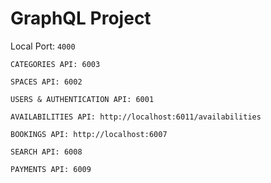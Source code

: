 # GraphQL Project

Local Port: `4000`

```
CATEGORIES API: 6003
```

```
SPACES API: 6002
```

```
USERS & AUTHENTICATION API: 6001
```

```
AVAILABILITIES API: http://localhost:6011/availabilities
```

```
BOOKINGS API: http://localhost:6007
```

```
SEARCH API: 6008
```

```
PAYMENTS API: 6009
```
